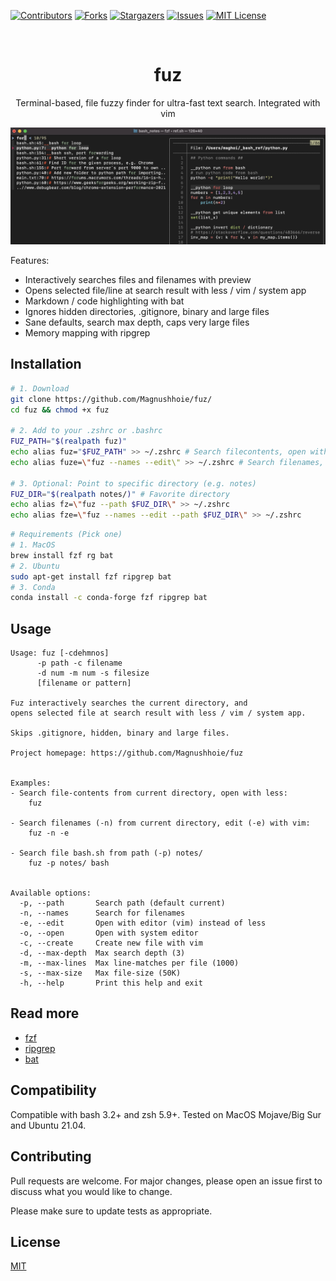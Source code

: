 <!-- PROJECT SHIELDS -->
[![Contributors][contributors-shield]][contributors-url]
[![Forks][forks-shield]][forks-url]
[![Stargazers][stars-shield]][stars-url]
[![Issues][issues-shield]][issues-url]
[![MIT License][license-shield]][license-url]

<!-- PROJECT LOGO -->
<br />
<p align="center">
  <a href="https://github.com/Magnushhoie/fuz">
  </a>

  <h1 align="center">fuz</h3>

  <p align="center">
    Terminal-based, file fuzzy finder for ultra-fast text search. Integrated with vim
  </p>
</p>

</p>
<p align="center">
<img src="img/image.jpg" alt="Logo" width="700">
</p>

Features:
- Interactively searches files and filenames with preview
- Opens selected file/line at search result with less / vim / system app
- Markdown / code highlighting with bat
- Ignores hidden directories, .gitignore, binary and large files
- Sane defaults, search max depth, caps very large files
- Memory mapping with ripgrep

## Installation

```bash
# 1. Download
git clone https://github.com/Magnushhoie/fuz/
cd fuz && chmod +x fuz

# 2. Add to your .zshrc or .bashrc
FUZ_PATH="$(realpath fuz)"
echo alias fuz="$FUZ_PATH" >> ~/.zshrc # Search filecontents, open with less
echo alias fuze=\"fuz --names --edit\" >> ~/.zshrc # Search filenames, open with vim

# 3. Optional: Point to specific directory (e.g. notes)
FUZ_DIR="$(realpath notes/)" # Favorite directory
echo alias fz=\"fuz --path $FUZ_DIR\" >> ~/.zshrc
echo alias fze=\"fuz --names --edit --path $FUZ_DIR\" >> ~/.zshrc
```

```bash
# Requirements (Pick one)
# 1. MacOS
brew install fzf rg bat 
# 2. Ubuntu
sudo apt-get install fzf ripgrep bat 
# 3. Conda
conda install -c conda-forge fzf ripgrep bat 

```

## Usage

```
Usage: fuz [-cdehmnos]
      -p path -c filename 
      -d num -m num -s filesize
      [filename or pattern]

Fuz interactively searches the current directory, and
opens selected file at search result with less / vim / system app.

Skips .gitignore, hidden, binary and large files.

Project homepage: https://github.com/Magnushhoie/fuz


Examples:
- Search file-contents from current directory, open with less:
    fuz

- Search filenames (-n) from current directory, edit (-e) with vim:
    fuz -n -e

- Search file bash.sh from path (-p) notes/
    fuz -p notes/ bash


Available options:
  -p, --path       Search path (default current)
  -n, --names      Search for filenames
  -e, --edit       Open with editor (vim) instead of less
  -o, --open       Open with system editor
  -c, --create     Create new file with vim
  -d, --max-depth  Max search depth (3)
  -m, --max-lines  Max line-matches per file (1000)
  -s, --max-size   Max file-size (50K)
  -h, --help       Print this help and exit
```

## Read more
- [fzf](https://github.com/junegunn/fzf)
- [ripgrep](https://github.com/BurntSushi/ripgrep)
- [bat](https://github.com/sharkdp/bat)

## Compatibility
Compatible with bash 3.2+ and zsh 5.9+. Tested on MacOS Mojave/Big Sur and Ubuntu 21.04.

## Contributing
Pull requests are welcome. For major changes, please open an issue first to discuss what you would like to change.

Please make sure to update tests as appropriate.

## License
[MIT](https://choosealicense.com/licenses/mit/)

<!-- MARKDOWN LINKS & IMAGES -->
<!-- https://www.markdownguide.org/basic-syntax/#reference-style-links -->
[contributors-shield]: https://img.shields.io/github/contributors/Magnushhoie/fuz.svg?style=for-the-badge
[contributors-url]: https://github.com/Magnushhoie/fuz/graphs/contributors
[forks-shield]: https://img.shields.io/github/forks/Magnushhoie/fuz.svg?style=for-the-badge
[forks-url]: https://github.com/Magnushhoie/fuz/network/members
[stars-shield]: https://img.shields.io/github/stars/Magnushhoie/fuz.svg?style=for-the-badge
[stars-url]: https://github.com/Magnushhoie/fuz/stargazers
[issues-shield]: https://img.shields.io/github/issues/Magnushhoie/fuz.svg?style=for-the-badge
[issues-url]: https://github.com/Magnushhoie/fuz/issues
[license-shield]: https://img.shields.io/github/license/othneildrew/Best-README-Template.svg?style=for-the-badge
[license-url]: https://github.com/Magnushhoie/fuz/blob/master/LICENSE.txt
